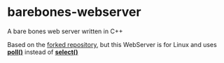 # barebones-webserver
A bare bones web server written in C++

Based on the [forked repository](https://www.youtube.com/watch?v=Kc1kwm1WyVM&t=3s), but this WebServer is for Linux and uses [**poll()**](http://man7.org/linux/man-pages/man2/poll.2.html) instead of [**select()** ](http://man7.org/linux/man-pages/man2/select.2.html)
